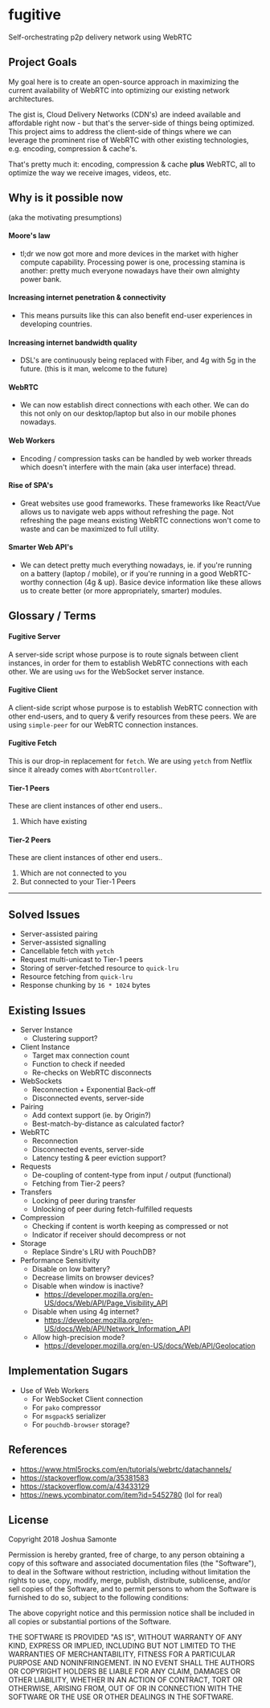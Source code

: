 # fugitive
Self-orchestrating p2p delivery network using WebRTC

## Project Goals

My goal here is to create an open-source approach in maximizing the current availability of WebRTC into optimizing our existing network architectures.

The gist is, Cloud Delivery Networks (CDN's) are indeed available and affordable right now - but that's the server-side of things being optimized. This project aims to address the client-side of things where we can leverage the prominent rise of WebRTC with other existing technologies, e.g. encoding, compression & cache's.

That's pretty much it: encoding, compression & cache **plus** WebRTC, all to optimize the way we receive images, videos, etc.

## Why is it possible now

(aka the motivating presumptions)

#### Moore's law

* tl;dr we now got more and more devices in the market with higher compute capability. Processing power is one, processing stamina is another: pretty much everyone nowadays have their own almighty power bank.

#### Increasing internet penetration & connectivity

* This means pursuits like this can also benefit end-user experiences in developing countries.

#### Increasing internet bandwidth quality

* DSL's are continuously being replaced with Fiber, and 4g with 5g in the future. (this is it man, welcome to the future)

#### WebRTC

* We can now establish direct connections with each other. We can do this not only on our desktop/laptop but also in our mobile phones nowadays.

#### Web Workers

* Encoding / compression tasks can be handled by web worker threads which doesn't interfere with the main (aka user interface) thread.

#### Rise of SPA's

* Great websites use good frameworks. These frameworks like React/Vue allows us to navigate web apps without refreshing the page. Not refreshing the page means existing WebRTC connections won't come to waste and can be maximized to full utility.

#### Smarter Web API's

* We can detect pretty much everything nowadays, ie. if you're running on a battery (laptop / mobile), or if you're running in a good WebRTC-worthy connection (4g & up). Basice device information like these allows us to create better (or more appropriately, smarter) modules.

## Glossary / Terms

#### Fugitive Server

A server-side script whose purpose is to route signals between client instances, in order for them to establish WebRTC connections with each other. We are using `uws` for the WebSocket server instance.

#### Fugitive Client

A client-side script whose purpose is to establish WebRTC connection with other end-users, and to query & verify resources from these peers. We are using `simple-peer` for our WebRTC connection instances.

#### Fugitive Fetch

This is our drop-in replacement for `fetch`. We are using `yetch` from Netflix since it already comes with `AbortController`.

#### Tier-1 Peers

These are client instances of other end users..

1. Which have existing

#### Tier-2 Peers

These are client instances of other end users..

1. Which are not connected to you
2. But connected to your Tier-1 Peers

---


## Solved Issues

* Server-assisted pairing
* Server-assisted signalling
* Cancellable fetch with `yetch`
* Request multi-unicast to Tier-1 peers
* Storing of server-fetched resource to `quick-lru`
* Resource fetching from `quick-lru`
* Response chunking by `16 * 1024` bytes

## Existing Issues

* Server Instance
  * Clustering support?
* Client Instance
  * Target max connection count
  * Function to check if needed
  * Re-checks on WebRTC disconnects
* WebSockets
  * Reconnection + Exponential Back-off
  * Disconnected events, server-side
* Pairing
  * Add context support (ie. by Origin?)
  * Best-match-by-distance as calculated factor?
* WebRTC
  * Reconnection
  * Disconnected events, server-side
  * Latency testing & peer eviction support?
* Requests
  * De-coupling of content-type from input / output (functional)
  * Fetching from Tier-2 peers?
* Transfers
  * Locking of peer during transfer
  * Unlocking of peer during fetch-fulfilled requests
* Compression
  * Checking if content is worth keeping as compressed or not
  * Indicator if receiver should decompress or not
* Storage
  * Replace Sindre's LRU with PouchDB?
* Performance Sensitivity
  * Disable on low battery?
  * Decrease limits on browser devices?
  * Disable when window is inactive?
    * https://developer.mozilla.org/en-US/docs/Web/API/Page_Visibility_API
  * Disable when using 4g internet?
    * https://developer.mozilla.org/en-US/docs/Web/API/Network_Information_API
  * Allow high-precision mode?
    * https://developer.mozilla.org/en-US/docs/Web/API/Geolocation

## Implementation Sugars

* Use of Web Workers
  * For WebSocket Client connection
  * For `pako` compressor
  * For `msgpack5` serializer
  * For `pouchdb-browser` storage?

## References

* https://www.html5rocks.com/en/tutorials/webrtc/datachannels/
* https://stackoverflow.com/a/35381583
* https://stackoverflow.com/a/43433129
* https://news.ycombinator.com/item?id=5452780 (lol for real)

## License

Copyright 2018 Joshua Samonte

Permission is hereby granted, free of charge, to any person obtaining a copy of this software and associated documentation files (the "Software"), to deal in the Software without restriction, including without limitation the rights to use, copy, modify, merge, publish, distribute, sublicense, and/or sell copies of the Software, and to permit persons to whom the Software is furnished to do so, subject to the following conditions:

The above copyright notice and this permission notice shall be included in all copies or substantial portions of the Software.

THE SOFTWARE IS PROVIDED "AS IS", WITHOUT WARRANTY OF ANY KIND, EXPRESS OR IMPLIED, INCLUDING BUT NOT LIMITED TO THE WARRANTIES OF MERCHANTABILITY, FITNESS FOR A PARTICULAR PURPOSE AND NONINFRINGEMENT. IN NO EVENT SHALL THE AUTHORS OR COPYRIGHT HOLDERS BE LIABLE FOR ANY CLAIM, DAMAGES OR OTHER LIABILITY, WHETHER IN AN ACTION OF CONTRACT, TORT OR OTHERWISE, ARISING FROM, OUT OF OR IN CONNECTION WITH THE SOFTWARE OR THE USE OR OTHER DEALINGS IN THE SOFTWARE.
